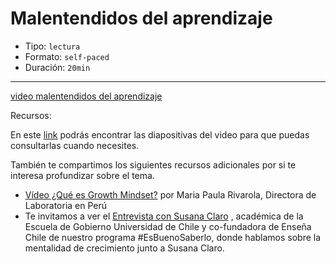 # Malentendidos del aprendizaje

- Tipo: `lectura`
- Formato: `self-paced`
- Duración: `20min`

***

[video malentendidos del aprendizaje](https://www.youtube.com/watch?v=IOzJ3whE-Hg)

Recursos: 

En este [link](https://drive.google.com/file/d/1b9DEorCgN4f9J9sI_PFvNSPEnxRcipEo/view?usp=sharing)
podrás encontrar las diapositivas del video para que puedas consultarlas cuando
necesites.

También te compartimos los siguientes recursos adicionales por si te interesa
profundizar sobre el tema.

- [Vídeo ¿Qué es Growth Mindset?](https://bit.ly/37AGi71) por Maria Paula
  Rivarola, Directora de Laboratoria en Perú
- Te invitamos a ver el [Entrevista con Susana Claro](https://bit.ly/39t15Mg)
  , académica de la Escuela de Gobierno Universidad de Chile y co-fundadora de
  Enseña Chile de nuestro programa #EsBuenoSaberlo, donde hablamos sobre la
  mentalidad de crecimiento junto a Susana Claro.
